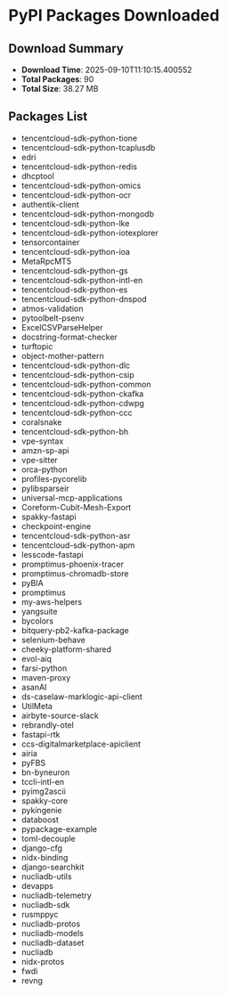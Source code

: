 # PyPI Packages Downloaded

## Download Summary
- **Download Time**: 2025-09-10T11:10:15.400552
- **Total Packages**: 90
- **Total Size**: 38.27 MB

## Packages List
- tencentcloud-sdk-python-tione
- tencentcloud-sdk-python-tcaplusdb
- edri
- tencentcloud-sdk-python-redis
- dhcptool
- tencentcloud-sdk-python-omics
- tencentcloud-sdk-python-ocr
- authentik-client
- tencentcloud-sdk-python-mongodb
- tencentcloud-sdk-python-lke
- tencentcloud-sdk-python-iotexplorer
- tensorcontainer
- tencentcloud-sdk-python-ioa
- MetaRpcMT5
- tencentcloud-sdk-python-gs
- tencentcloud-sdk-python-intl-en
- tencentcloud-sdk-python-es
- tencentcloud-sdk-python-dnspod
- atmos-validation
- pytoolbelt-psenv
- ExcelCSVParseHelper
- docstring-format-checker
- turftopic
- object-mother-pattern
- tencentcloud-sdk-python-dlc
- tencentcloud-sdk-python-csip
- tencentcloud-sdk-python-common
- tencentcloud-sdk-python-ckafka
- tencentcloud-sdk-python-cdwpg
- tencentcloud-sdk-python-ccc
- coralsnake
- tencentcloud-sdk-python-bh
- vpe-syntax
- amzn-sp-api
- vpe-sitter
- orca-python
- profiles-pycorelib
- pylibsparseir
- universal-mcp-applications
- Coreform-Cubit-Mesh-Export
- spakky-fastapi
- checkpoint-engine
- tencentcloud-sdk-python-asr
- tencentcloud-sdk-python-apm
- lesscode-fastapi
- promptimus-phoenix-tracer
- promptimus-chromadb-store
- pyBIA
- promptimus
- my-aws-helpers
- yangsuite
- bycolors
- bitquery-pb2-kafka-package
- selenium-behave
- cheeky-platform-shared
- evol-aiq
- farsi-python
- maven-proxy
- asanAI
- ds-caselaw-marklogic-api-client
- UtilMeta
- airbyte-source-slack
- rebrandly-otel
- fastapi-rtk
- ccs-digitalmarketplace-apiclient
- airia
- pyFBS
- bn-byneuron
- tccli-intl-en
- pyimg2ascii
- spakky-core
- pykingenie
- databoost
- pypackage-example
- toml-decouple
- django-cfg
- nidx-binding
- django-searchkit
- nucliadb-utils
- devapps
- nucliadb-telemetry
- nucliadb-sdk
- rusmppyc
- nucliadb-protos
- nucliadb-models
- nucliadb-dataset
- nucliadb
- nidx-protos
- fwdi
- revng
